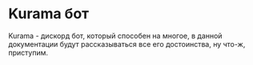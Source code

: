 # Kurama бот
Kurama - дискорд бот, который способен на многое, в данной документации будут рассказываться все его достоинства, ну что-ж, приступим.
